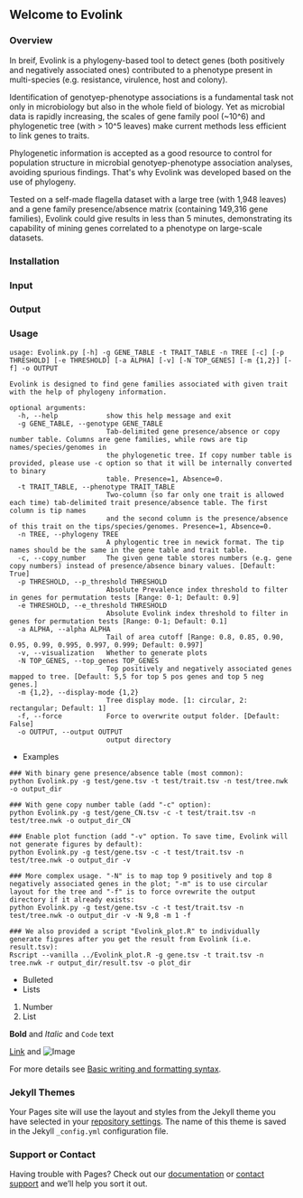 ## Welcome to Evolink

### Overview
In breif, Evolink is a phylogeny-based tool to detect genes (both positively and negatively associated ones) contributed to a phenotype present in multi-species (e.g. resistance, virulence, host and colony).

Identification of genotyep-phenotype associations is a fundamental task not only in microbiology but also in the whole field of biology. Yet as microbial data is rapidly increasing, the scales of gene family pool (~10^6) and phylogenetic tree (with > 10^5 leaves) make current methods less efficient to link genes to traits. 

Phylogenetic information is accepted as a good resource to control for population structure in microbial genotyep-phenotype association analyses, avoiding spurious findings. That's why Evolink was developed based on the use of phylogeny.

Tested on a self-made flagella dataset with a large tree (with 1,948 leaves) and a gene family presence/absence matrix (containing 149,316 gene families), Evolink could give results in less than 5 minutes, demonstrating its capability of mining genes correlated to a phenotype on large-scale datasets.

### Installation

### Input

### Output

### Usage
```
usage: Evolink.py [-h] -g GENE_TABLE -t TRAIT_TABLE -n TREE [-c] [-p THRESHOLD] [-e THRESHOLD] [-a ALPHA] [-v] [-N TOP_GENES] [-m {1,2}] [-f] -o OUTPUT

Evolink is designed to find gene families associated with given trait with the help of phylogeny information.

optional arguments:
  -h, --help            show this help message and exit
  -g GENE_TABLE, --genotype GENE_TABLE
                        Tab-delimited gene presence/absence or copy number table. Columns are gene families, while rows are tip names/species/genomes in
                        the phylogenetic tree. If copy number table is provided, please use -c option so that it will be internally converted to binary
                        table. Presence=1, Absence=0.
  -t TRAIT_TABLE, --phenotype TRAIT_TABLE
                        Two-column (so far only one trait is allowed each time) tab-delimited trait presence/absence table. The first column is tip names
                        and the second column is the presence/absence of this trait on the tips/species/genomes. Presence=1, Absence=0.
  -n TREE, --phylogeny TREE
                        A phylogentic tree in newick format. The tip names should be the same in the gene table and trait table.
  -c, --copy_number     The given gene table stores numbers (e.g. gene copy numbers) instead of presence/absence binary values. [Default: True]
  -p THRESHOLD, --p_threshold THRESHOLD
                        Absolute Prevalence index threshold to filter in genes for permutation tests [Range: 0-1; Default: 0.9]
  -e THRESHOLD, --e_threshold THRESHOLD
                        Absolute Evolink index threshold to filter in genes for permutation tests [Range: 0-1; Default: 0.1]
  -a ALPHA, --alpha ALPHA
                        Tail of area cutoff [Range: 0.8, 0.85, 0.90, 0.95, 0.99, 0.995, 0.997, 0.999; Default: 0.997]
  -v, --visualization   Whether to generate plots
  -N TOP_GENES, --top_genes TOP_GENES
                        Top positively and negatively associated genes mapped to tree. [Default: 5,5 for top 5 pos genes and top 5 neg genes.]
  -m {1,2}, --display-mode {1,2}
                        Tree display mode. [1: circular, 2: rectangular; Default: 1]
  -f, --force           Force to overwrite output folder. [Default: False]
  -o OUTPUT, --output OUTPUT
                        output directory
```

- Examples
```
### With binary gene presence/absence table (most common):
python Evolink.py -g test/gene.tsv -t test/trait.tsv -n test/tree.nwk -o output_dir
```

```
### With gene copy number table (add "-c" option):
python Evolink.py -g test/gene_CN.tsv -c -t test/trait.tsv -n test/tree.nwk -o output_dir_CN
```

```
### Enable plot function (add "-v" option. To save time, Evolink will not generate figures by default):
python Evolink.py -g test/gene.tsv -c -t test/trait.tsv -n test/tree.nwk -o output_dir -v
```

```
### More complex usage. "-N" is to map top 9 positively and top 8 negatively associated genes in the plot; "-m" is to use circular layout for the tree and "-f" is to force ovrewrite the output directory if it already exists:
python Evolink.py -g test/gene.tsv -c -t test/trait.tsv -n test/tree.nwk -o output_dir -v -N 9,8 -m 1 -f
```

```
### We also provided a script "Evolink_plot.R" to individually generate figures after you get the result from Evolink (i.e. result.tsv):
Rscript --vanilla ../Evolink_plot.R -g gene.tsv -t trait.tsv -n tree.nwk -r output_dir/result.tsv -o plot_dir
```

- Bulleted
- Lists

1. Number
2. List

**Bold** and _Italic_ and `Code` text

[Link](url) and ![Image](src)

For more details see [Basic writing and formatting syntax](https://docs.github.com/en/github/writing-on-github/getting-started-with-writing-and-formatting-on-github/basic-writing-and-formatting-syntax).

### Jekyll Themes

Your Pages site will use the layout and styles from the Jekyll theme you have selected in your [repository settings](https://github.com/nlm-irp-jianglab/Evolink/settings/pages). The name of this theme is saved in the Jekyll `_config.yml` configuration file.

### Support or Contact

Having trouble with Pages? Check out our [documentation](https://docs.github.com/categories/github-pages-basics/) or [contact support](https://support.github.com/contact) and we’ll help you sort it out.